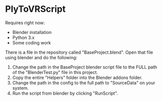 # PlyToVRScript

Requires right now:

- Blender installation
- Python 3.x
- Some coding work

There is a file in the repository called "BaseProject.blend". Open that file using blender and do the following:

1. Change the path in the BaseProject blender script file to the FULL path of the "BlenderTest.py" file in this project.
2. Copy the entire "Helpers" folder into the Blender addons folder.
3. Change the path in the config to the full path to "SourceData" on your system.
4. Run the script from blender by clicking "RunScript".